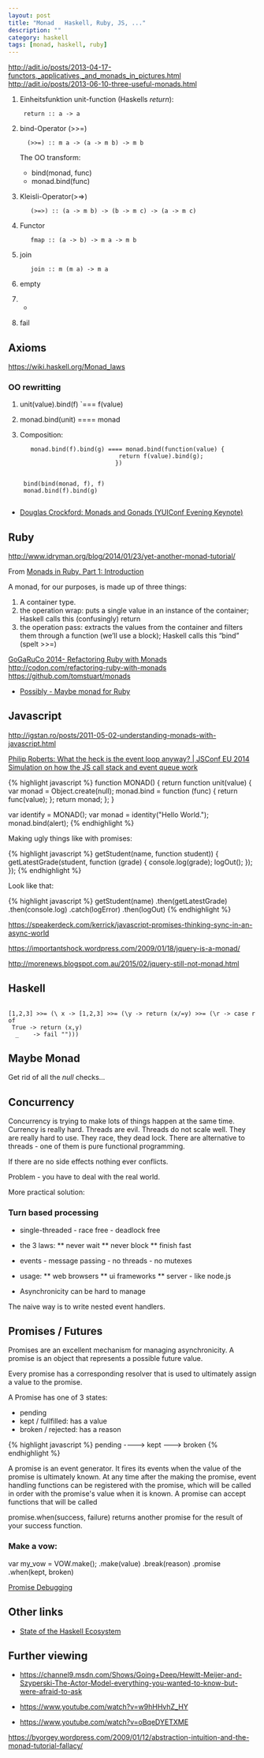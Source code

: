 ```yaml
---
layout: post
title: "Monad   Haskell, Ruby, JS, ..."
description: ""
category: haskell
tags: [monad, haskell, ruby]
---
```






<http://adit.io/posts/2013-04-17-functors,_applicatives,_and_monads_in_pictures.html>
<http://adit.io/posts/2013-06-10-three-useful-monads.html>



1. Einheitsfunktion unit-function (Haskells _return_):
    <pre><code> return :: a -> a  </code></pre>

2. bind-Operator (&gt;&gt;=)
    <pre><code>  (>>=) :: m a -> (a -> m b) -> m b   </code></pre>

    The OO transform:
    * bind(monad, func)
    * monad.bind(func)


3. Kleisli-Operator(&gt;=&gt;)
    <pre><code>   (>=>) :: (a -> m b) -> (b -> m c) -> (a -> m c)   </code></pre>

4. Functor
    <pre><code>   fmap :: (a -> b) -> m a -> m b    </code></pre>

5. join
    <pre><code>   join :: m (m a) -> m a    </code></pre>

6. empty

7. +

8. fail


## Axioms

<https://wiki.haskell.org/Monad_laws>



### OO rewritting

1. unit(value).bind(f) `=== f(value)


2. monad.bind(unit) ==== monad


3. Composition:
    <pre><code>   monad.bind(f).bind(g) ==== monad.bind(function(value) { 
                               return f(value).bind(g);
                              }) 

    
    bind(bind(monad, f), f)
    monad.bind(f).bind(g)
    </code></pre>


    




* [Douglas Crockford: Monads and Gonads (YUIConf Evening Keynote)](https://www.youtube.com/watch?v=dkZFtimgAcM)



## Ruby

<http://www.idryman.org/blog/2014/01/23/yet-another-monad-tutorial/>




From [Monads in Ruby, Part 1: Introduction](http://moonbase.rydia.net/mental/writings/programming/monads-in-ruby/00introduction.html)


A monad, for our purposes, is made up of three things:

1. A container type.
2. the operation wrap: puts a single value in an instance of the container; Haskell calls this (confusingly) return
3. the operation pass: extracts the values from the container and filters them through a function (we’ll use a block); Haskell calls this “bind” (spelt >>=)



[GoGaRuCo 2014- Refactoring Ruby with Monads](https://www.youtube.com/watch?t=13&v=uTR__8RvgvM)
<http://codon.com/refactoring-ruby-with-monads>
<https://github.com/tomstuart/monads>



* [Possibly - Maybe monad for Ruby](https://github.com/rap1ds/ruby-possibly)




## Javascript

<http://igstan.ro/posts/2011-05-02-understanding-monads-with-javascript.html>

[Philip Roberts: What the heck is the event loop anyway? | JSConf EU 2014](https://www.youtube.com/watch?v=8aGhZQkoFbQ)
[Simulation on how the JS call stack and event queue work](http://latentflip.com/loupe/)



{% highlight javascript %}
function MONAD() {
	return function unit(value) {
        var monad = Object.create(null);
        monad.bind = function (func) {
            return func(value);
        };
        return monad;
    };
}

var identify = MONAD();
var monad = identity("Hello World.");
monad.bind(alert);
{% endhighlight %}




Making ugly things like with promises:

{% highlight javascript %}
getStudent(name, function student)) {
    getLatestGrade(student, function (grade) {
        console.log(grade);
        logOut();
    });
});
{% endhighlight %}

Look like that:

{% highlight javascript %}
getStudent(name)
    .then(getLatestGrade)
    .then(console.log)
    .catch(logError)
    .then(logOut)
{% endhighlight %}


<https://speakerdeck.com/kerrick/javascript-promises-thinking-sync-in-an-async-world>



<https://importantshock.wordpress.com/2009/01/18/jquery-is-a-monad/>

<http://morenews.blogspot.com.au/2015/02/jquery-still-not-monad.html>



## Haskell

<pre><code>
[1,2,3] >>= (\ x -> [1,2,3] >>= (\y -> return (x/=y) >>= (\r -> case r of
 True -> return (x,y) 
  _    -> fail "")))
</code></pre>



## Maybe Monad

Get rid of all the _null_ checks...



## Concurrency

Concurrency is trying to make lots of things happen at the same time. Currency is really hard. 
Threads are evil. Threads do not scale well. They are really hard to use. They race, they dead lock.
There are alternative to threads - one of them is pure functional programming.

If there are no side effects nothing ever conflicts.

Problem - you have to deal with the real world.

More practical solution:

### Turn based processing

* single-threaded - race free - deadlock free
* the 3 laws: 
** never wait
** never block
** finish fast

* events - message passing - no threads - no mutexes
* usage:
** web browsers
** ui frameworks
** server - like node.js

* Asynchronicity can be hard to manage

The naive way is to write nested event handlers.

## Promises / Futures

Promises are an excellent mechanism for managing asynchronicity. A promise is an object that represents a possible future value.

Every promise has a corresponding resolver that is used to ultimately assign a value to the promise.

A Promise has one of 3 states:  
* pending
* kept / fullfilled: has a value
* broken / rejected: has a reason


{% highlight javascript %}
pending ----> kept
        \---> broken
{% endhighlight %}



A promise is an event generator. It fires its events when the value of the promise is ultimately known. At any time after the making the promise, event handling functions can be registered with the promise, which will be called in order with the promise's value when it is known. A promise can accept functions that will be called 

promise.when(success, failure) returns another promise for the result of your success function.

### Make a vow:

var my_vow = VOW.make();
    .make(value)
    .break(reason)
    .promise
        .when(kept, broken)









[Promise Debugging](http://stackoverflow.com/questions/25827234/how-to-debug-javascript-promises)







## Other links

* [State of the Haskell Ecosystem](http://www.haskellforall.com/2015/08/state-of-haskell-ecosystem-august-2015.html#logging)



## Further viewing

* <https://channel9.msdn.com/Shows/Going+Deep/Hewitt-Meijer-and-Szyperski-The-Actor-Model-everything-you-wanted-to-know-but-were-afraid-to-ask>

* <https://www.youtube.com/watch?v=w9hHHvhZ_HY>

* <https://www.youtube.com/watch?v=oBqeDYETXME>


<https://byorgey.wordpress.com/2009/01/12/abstraction-intuition-and-the-monad-tutorial-fallacy/>






